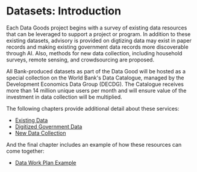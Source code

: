 # Datasets: Introduction

Each Data Goods project begins with a survey of existing data resources that can be leveraged to support a project or program. In addition to these existing datasets, advisory is provided on digtizing data may exist in paper records and making existing government data records more discoverable through AI. Also, methods for new data collection, including household surveys, remote sensing, and crowdsourcing are proposed.

All Bank-produced datasets as part of the Data Good will be hosted as a special collection on the World Bank's Data Catalogue, managed by the Development Economics Data Group (DECDG). The Catalogue receives more than 14 million unique users per month and will ensure value of the investment in data collection will be multiplied.

The following chapters provide additional detail about these services:

- [Existing Data](2a-existing-data.md)
- [Digitized Government Data](2b-digitizing-gov-data.md)
- [New Data Collection](2c-new-data-collection.md)

And the final chapter includes an example of how these resources can come together:

- [Data Work Plan Example](7-work-plan.md)
